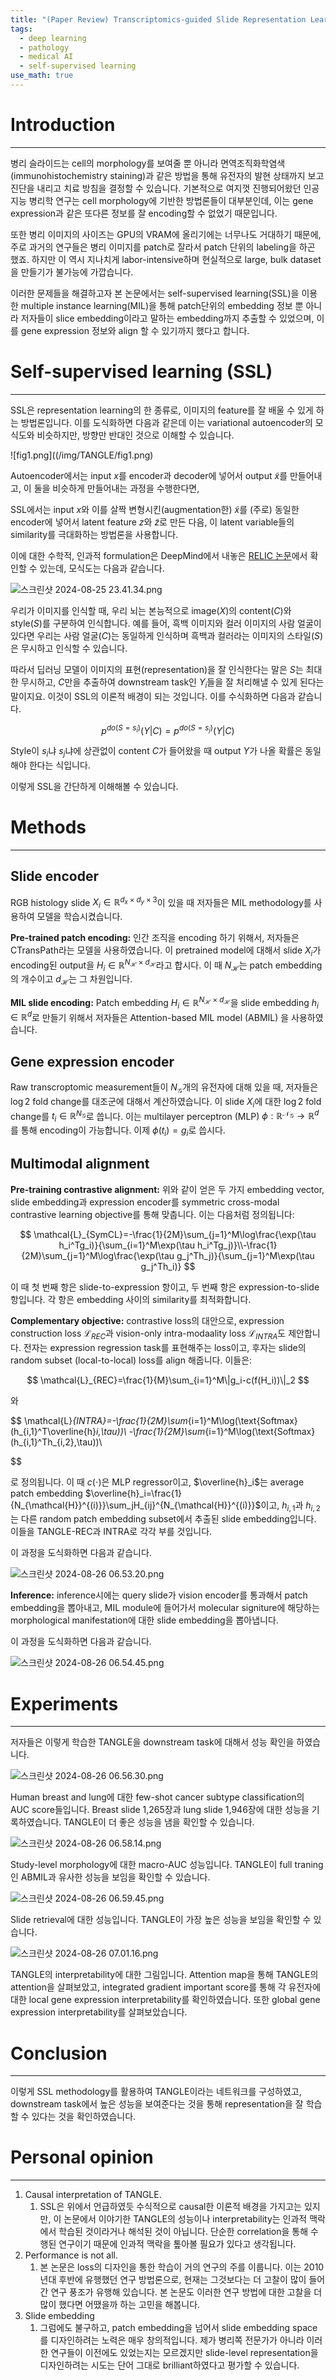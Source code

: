 ```yaml
---
title: "(Paper Review) Transcriptomics-guided Slide Representation Learning in Computational Pathology"
tags:
  - deep learning
  - pathology
  - medical AI
  - self-supervised learning
use_math: true
---
```


# Introduction

---

병리 슬라이드는 cell의 morphology를 보여줄 뿐 아니라 면역조직화학염색(immunohistochemistry staining)과 같은 방법을 통해 유전자의 발현 상태까지 보고 진단을 내리고 치료 방침을 결정할 수 있습니다. 기본적으로 여지껏 진행되어왔던 인공지능 병리학 연구는 cell morphology에 기반한 방법론들이 대부분인데, 이는 gene expression과 같은 또다른 정보를 잘 encoding할 수 없었기 때문입니다.

또한 병리 이미지의 사이즈는 GPU의 VRAM에 올리기에는 너무나도 거대하기 때문에, 주로 과거의 연구들은 병리 이미지를 patch로 잘라서 patch 단위의 labeling을 하곤 했죠. 하지만 이 역시 지나치게 labor-intensive하며 현실적으로 large, bulk dataset을 만들기가 불가능에 가깝습니다.

이러한 문제들을 해결하고자 본 논문에서는 self-supervised learning(SSL)을 이용한 multiple instance learning(MIL)을 통해 patch단위의 embedding 정보 뿐 아니라 저자들이 slice embedding이라고 말하는 embedding까지 추출할 수 있었으며, 이를 gene expression 정보와 align 할 수 있기까지 했다고 합니다.

# Self-supervised learning (SSL)

---

SSL은 representation learning의 한 종류로, 이미지의 feature를 잘 배울 수 있게 하는 방법론입니다. 이를 도식화하면 다음과 같은데 이는 variational autoencoder의 모식도와 비슷하지만, 방향만 반대인 것으로 이해할 수 있습니다.

![fig1.png]((/img/TANGLE/fig1.png)

Autoencoder에서는 input $x$를 encoder과 decoder에 넣어서 output $\widetilde{x}$를 만들어내고, 이 둘을 비슷하게 만들어내는 과정을 수행한다면,

SSL에서는 input $x$와 이를 살짝 변형시킨(augmentation한) $\widetilde{x}$를 (주로) 동일한 encoder에 넣어서 latent feature $z$와 $\widetilde{z}$로 만든 다음, 이 latent variable들의 similarity를 극대화하는 방법론을 사용합니다.

이에 대한 수학적, 인과적 formulation은 DeepMind에서 내놓은 [RELIC 논문](https://arxiv.org/abs/2010.07922)에서 확인할 수 있는데, 모식도는 다음과 같습니다.

![스크린샷 2024-08-25 23.41.34.png](/img/TANGLE/fig2.png)

우리가 이미지를 인식할 때, 우리 뇌는 본능적으로 image($X$)의 content($C$)와 style($S$)를 구분하여 인식합니다. 예를 들어, 흑백 이미지와 컬러 이미지의 사람 얼굴이 있다면 우리는 사람 얼굴($C$)는 동일하게 인식하며 흑백과 컬러라는 이미지의 스타일($S$)은 무시하고 인식할 수 있습니다.

따라서 딥러닝 모델이 이미지의 표현(representation)을 잘 인식한다는 말은 $S$는 최대한 무시하고, $C$만을 추출하여 downstream task인 $Y_i$들을 잘 처리해낼 수 있게 된다는 말이지요. 이것이 SSL의 이론적 배경이 되는 것입니다. 이를 수식화하면 다음과 같습니다.

$$
p^{do(S=s_i)}(Y|C)=p^{do(S=s_j)}(Y|C)
$$

Style이 $s_i$냐 $s_j$냐에 상관없이 content $C$가 들어왔을 때 output $Y$가 나올 확률은 동일해야 한다는 식입니다.

이렇게 SSL을 간단하게 이해해볼 수 있습니다.

# Methods

---

## Slide encoder

RGB histology slide $X_i\in\mathbb{R}^{d_x\times d_y\times 3}$이 있을 때 저자들은 MIL methodology를 사용하여 모델을 학습시켰습니다.

**Pre-trained patch encoding:** 인간 조직을 encoding 하기 위해서, 저자들은 CTransPath라는 모델을 사용하였습니다. 이 pretrained model에 대해서 slide $X_i$가 encoding된 output을 $H_i\in\mathbb{R}^{N_\mathcal{H}\times d_{\mathcal{H}}}$라고 합시다. 이 때 $N_{\mathcal{H}}$는 patch embedding의 개수이고 $d_{\mathcal{H}}$는 그 차원입니다.

**MIL slide encoding:** Patch embedding $H_i\in\mathbb{R}^{N_\mathcal{H}\times d_{\mathcal{H}}}$을 slide embedding $h_i\in\mathbb{R}^{d}$로 만들기 위해서 저자들은 Attention-based MIL model (ABMIL) 을 사용하였습니다.

## Gene expression encoder

Raw transcroptomic measurement들이 $N_{\mathcal{G}}$개의 유전자에 대해 있을 때, 저자들은 $\log 2$ fold change를 대조군에 대해서 계산하였습니다. 이 slide $X_i$에 대한 $\log 2$ fold change를 $t_i\in\mathbb{R}^{N_{\mathcal{G}}}$로 씁니다. 이는 multilayer perceptron (MLP) $\phi:\mathbb{R}^{\mathcal{N_{\mathcal{G}}}}\to\mathbb{R}^d$를 통해 encoding이 가능합니다. 이제 $\phi(t_i)=g_i$로 씁시다.

## Multimodal alignment

**Pre-training contrastive alignment:** 위와 같이 얻은 두 가지 embedding vector, slide embedding과 expression encoder를 symmetric cross-modal contrastive learning objective를 통해 맞춥니다. 이는 다음처럼 정의됩니다:

$$
\mathcal{L}_{SymCL}=-\frac{1}{2M}\sum_{j=1}^M\log\frac{\exp(\tau h_i^Tg_i)}{\sum_{i=1}^M\exp(\tau h_i^Tg_j)}\\-\frac{1}{2M}\sum_{j=1}^M\log\frac{\exp(\tau g_j^Th_j)}{\sum_{j=1}^M\exp(\tau g_j^Th_i)}
$$

이 때 첫 번째 항은 slide-to-expression 항이고, 두 번째 항은 expression-to-slide 항입니다. 각 항은 embedding 사이의 similarity를 최적화합니다.

**Complementary objective:** contrastive loss의 대안으로, expression construction loss $\mathcal{L}_{REC}$과 vision-only intra-modaality loss $\mathcal{L}_{INTRA}$도 제안합니다. 전자는 expression regression task를 표현해주는 loss이고, 후자는 slide의 random subset (local-to-local) loss를 align 해줍니다. 이들은:

$$
\mathcal{L}_{REC}=\frac{1}{M}\sum_{i=1}^M\|g_i-c(f(H_i))\|_2
$$

와

$$
\mathcal{L}_{INTRA}=-\frac{1}{2M}\sum_{i=1}^M\log(\text{Softmax}(h_{i,1}^T\overline{h}_i,\tau))\\
-\frac{1}{2M}\sum_{i=1}^M\log(\text{Softmax}(h_{i,1}^Th_{i,2},\tau))\\

$$

로 정의됩니다. 이 때 $c(\cdot)$은 MLP regressor이고, $\overline{h}_i$는 average patch embedding $\overline{h}_i=\frac{1}{N_{\mathcal{H}}^{(i)}}\sum_jH_{ij}^{N_{\mathcal{H}}^{(i)}}$이고, $h_{i,1}$과 $h_{i,2}$는 다른 random patch embedding subset에서 추출된 slide embedding입니다. 이들을 TANGLE-REC과 INTRA로 각각 부를 것입니다.

이 과정을 도식화하면 다음과 같습니다.

![스크린샷 2024-08-26 06.53.20.png](/img/TANGLE/fig3.png)

**Inference:** inference시에는 query slide가 vision encoder를 통과해서 patch embedding을 뽑아내고, MIL module에 들어가서 molecular signiture에 해당하는 morphological manifestation에 대한 slide embedding을 뽑아냅니다.

이 과정을 도식화하면 다음과 같습니다.

![스크린샷 2024-08-26 06.54.45.png](/img/TANGLE/fig4.png)

# Experiments

---

저자들은 이렇게 학습한 TANGLE을 downstream task에 대해서 성능 확인을 하였습니다.

![스크린샷 2024-08-26 06.56.30.png](/img/TANGLE/fig5.png)

Human breast and lung에 대한 few-shot cancer subtype classification의 AUC score들입니다. Breast slide 1,265장과 lung slide 1,946장에 대한 성능을 기록하였습니다. TANGLE이 더 좋은 성능을 냄을 확인할 수 있습니다.

![스크린샷 2024-08-26 06.58.14.png](/img/TANGLE/fig6.png)

Study-level morphology에 대한 macro-AUC 성능입니다. TANGLE이 full traning인 ABMIL과 유사한 성능을 보임을 확인할 수 있습니다.

![스크린샷 2024-08-26 06.59.45.png](/img/TANGLE/fig7.png)

Slide retrieval에 대한 성능입니다. TANGLE이 가장 높은 성능을 보임을 확인할 수 있습니다.

![스크린샷 2024-08-26 07.01.16.png](/img/TANGLE/fig8.png)

TANGLE의 interpretability에 대한 그림입니다. Attention map을 통해 TANGLE의 attention을 살펴보았고, integrated gradient important score를 통해 각 유전자에 대한 local gene expression interpretability를 확인하였습니다. 또한 global gene expression interpretability를 살펴보았습니다.

# Conclusion

---

이렇게 SSL methodology를 활용하여 TANGLE이라는 네트워크를 구성하였고, downstream task에서 높은 성능을 보여준다는 것을 통해 representation을 잘 학습할 수 있다는 것을 확인하였습니다.

# Personal opinion

---

1. Causal interpretation of TANGLE.
    1. SSL은 위에서 언급하였듯 수식적으로 causal한 이론적 배경을 가지고는 있지만, 이 논문에서 이야기한 TANGLE의 성능이나 interpretability는 인과적 맥락에서 학습된 것이라거나 해석된 것이 아닙니다. 단순한 correlation을 통해 수행된 연구이기 때문에 인과적 맥락을 톺아볼 필요가 있다고 생각됩니다.
2. Performance is not all.
    1. 본 논문은 loss의 디자인을 통한 학습이 거의 연구의 주를 이룹니다. 이는 2010년대 후반에 유행했던 연구 방법론으로, 현재는 그것보다는 더 고찰이 많이 들어간 연구 풍조가 유행해 있습니다. 본 논문도 이러한 연구 방법에 대한 고찰을 더 많이 했다면 어땠을까 하는 고민을 해봅니다.
3. Slide embedding
    1. 그럼에도 불구하고, patch embedding을 넘어서 slide embedding space를 디자인하려는 노력은 매우 창의적입니다. 제가 병리쪽 전문가가 아니라 이러한 연구들이 이전에도 있었는지는 모르겠지만 slide-level representation을 디자인하려는 시도는 단어 그대로 brilliant하였다고 평가할 수 있습니다.
